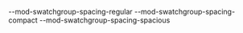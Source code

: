 --mod-swatchgroup-spacing-regular
--mod-swatchgroup-spacing-compact
--mod-swatchgroup-spacing-spacious